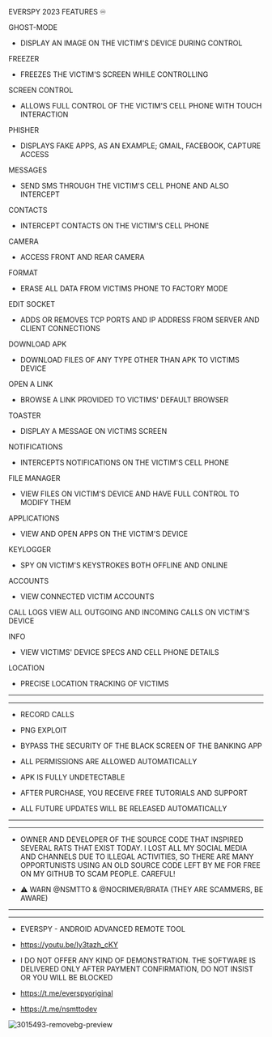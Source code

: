 EVERSPY 2023 FEATURES ♾️


GHOST-MODE
- DISPLAY AN IMAGE ON THE VICTIM'S DEVICE DURING CONTROL

FREEZER 
- FREEZES THE VICTIM'S SCREEN WHILE CONTROLLING

SCREEN CONTROL 
- ALLOWS FULL CONTROL OF THE VICTIM'S CELL PHONE WITH TOUCH INTERACTION

PHISHER 
- DISPLAYS FAKE APPS, AS AN EXAMPLE; GMAIL, FACEBOOK, CAPTURE ACCESS

MESSAGES 
- SEND SMS THROUGH THE VICTIM'S CELL PHONE AND ALSO INTERCEPT

CONTACTS 
- INTERCEPT CONTACTS ON THE VICTIM'S CELL PHONE

CAMERA 
- ACCESS FRONT AND REAR CAMERA

FORMAT 
- ERASE ALL DATA FROM VICTIMS PHONE TO FACTORY MODE

EDIT SOCKET 
- ADDS OR REMOVES TCP PORTS AND IP ADDRESS FROM SERVER AND CLIENT CONNECTIONS

DOWNLOAD APK 
- DOWNLOAD FILES OF ANY TYPE OTHER THAN APK TO VICTIMS DEVICE

OPEN A LINK 
- BROWSE A LINK PROVIDED TO VICTIMS' DEFAULT BROWSER

TOASTER 
- DISPLAY A MESSAGE ON VICTIMS SCREEN

NOTIFICATIONS 
- INTERCEPTS NOTIFICATIONS ON THE VICTIM'S CELL PHONE

FILE MANAGER 
- VIEW FILES ON VICTIM'S DEVICE AND HAVE FULL CONTROL TO MODIFY THEM

APPLICATIONS 
- VIEW AND OPEN APPS ON THE VICTIM'S DEVICE

KEYLOGGER 
- SPY ON VICTIM'S KEYSTROKES BOTH OFFLINE AND ONLINE

ACCOUNTS 
- VIEW CONNECTED VICTIM ACCOUNTS

CALL LOGS 
VIEW ALL OUTGOING AND INCOMING CALLS ON VICTIM'S DEVICE

INFO 
- VIEW VICTIMS' DEVICE SPECS AND CELL PHONE DETAILS

LOCATION 
- PRECISE LOCATION TRACKING OF VICTIMS

----------------------------------------------------------------------------------
----------------------------------------------------------------------------------

- RECORD CALLS

- PNG EXPLOIT

- BYPASS THE SECURITY OF THE BLACK SCREEN OF THE BANKING APP

- ALL PERMISSIONS ARE ALLOWED AUTOMATICALLY 

- APK IS FULLY UNDETECTABLE

- AFTER PURCHASE, YOU RECEIVE FREE TUTORIALS AND SUPPORT

- ALL FUTURE UPDATES WILL BE RELEASED AUTOMATICALLY 

----------------------------------------------------------------------------------
----------------------------------------------------------------------------------

- OWNER AND DEVELOPER OF THE SOURCE CODE THAT INSPIRED SEVERAL RATS THAT EXIST TODAY.
I LOST ALL MY SOCIAL MEDIA AND CHANNELS DUE TO ILLEGAL ACTIVITIES, 
SO THERE ARE MANY OPPORTUNISTS USING AN OLD SOURCE CODE LEFT BY ME FOR FREE ON MY GITHUB TO SCAM PEOPLE.
CAREFUL! 

- ⚠️ WARN @NSMTTO & @NOCRIMER/BRATA (THEY ARE SCAMMERS, BE AWARE)

----------------------------------------------------------------------------------
----------------------------------------------------------------------------------

- EVERSPY - ANDROID ADVANCED REMOTE TOOL
- https://youtu.be/Iy3tazh_cKY

- I DO NOT OFFER ANY KIND OF DEMONSTRATION.
THE SOFTWARE IS DELIVERED ONLY AFTER PAYMENT CONFIRMATION,
DO NOT INSIST OR YOU WILL BE BLOCKED

- https://t.me/everspyoriginal
- https://t.me/nsmttodev

![3015493-removebg-preview](https://user-images.githubusercontent.com/124161128/221327702-de3f6d43-c217-46d7-bd24-46fd26daf72c.png)




